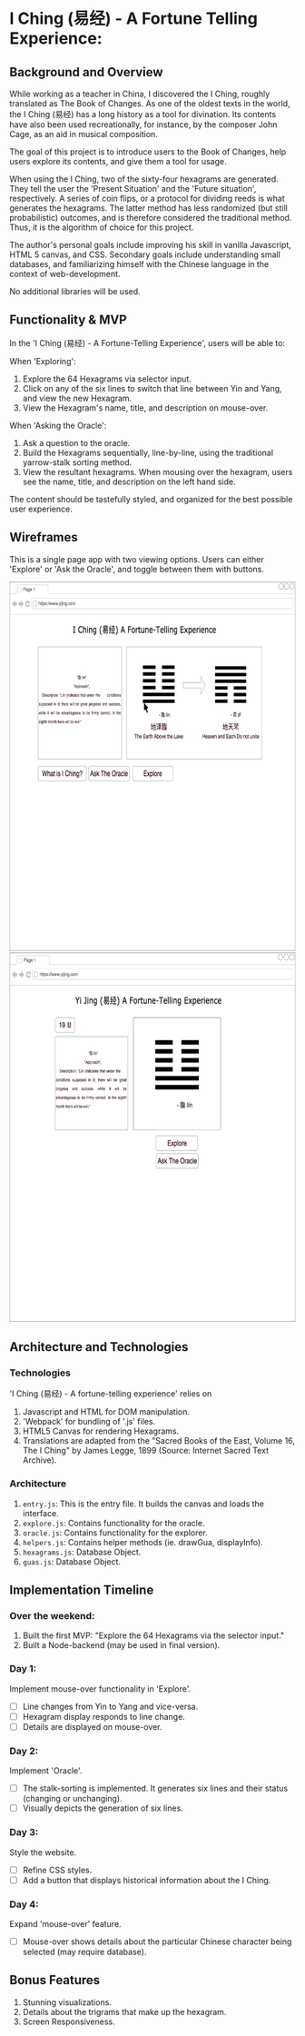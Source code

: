 # I Ching (易经) - A Fortune Telling Experience:

## Background and Overview

While working as a teacher in China, I discovered the I Ching, roughly translated as The Book of Changes. As one of the oldest texts in the world, the I Ching (易经) has a long history as a tool for divination. Its contents have also been used recreationally, for instance, by the composer John Cage, as an aid in musical composition.  

The goal of this project is to introduce users to the Book of Changes, help users explore its contents, and give them a tool for usage.

When using the I Ching, two of the sixty-four hexagrams are generated. They tell the user the 'Present Situation' and the 'Future situation', respectively. A series of coin flips, or a protocol for dividing reeds is what generates the hexagrams. The latter method has less randomized (but still probabilistic) outcomes, and is therefore considered the traditional method. Thus, it is the algorithm of choice for this project.    

The author's personal goals include improving his skill in vanilla Javascript, HTML 5 canvas, and CSS. Secondary goals include understanding small databases, and familiarizing himself with the Chinese language in the context of web-development.   

No additional libraries will be used.

## Functionality & MVP

In the 'I Ching (易经) - A Fortune-Telling Experience', users will be able to:

When 'Exploring':
1. Explore the 64 Hexagrams via selector input.
2. Click on any of the six lines to switch that line between Yin and Yang, and view the new Hexagram.
3. View the Hexagram's name, title, and description on mouse-over.

When 'Asking the Oracle':
1. Ask a question to the oracle.
2. Build the Hexagrams sequentially, line-by-line, using the traditional yarrow-stalk sorting method.
3. View the resultant hexagrams. When mousing over the hexagram, users see the name, title, and description on the left hand side.

The content should be tastefully styled, and organized for the best possible user experience.

## Wireframes

This is a single page app with two viewing options. Users can either 'Explore' or 'Ask the Oracle', and toggle between them with buttons.

<img height="650px" width="700px" src="https://github.com/Adrianjewell91/yijing/blob/master/wireframes/W2-Oracle.jpg"/>

<img height="650px" width="700px" src="https://github.com/Adrianjewell91/yijing/blob/master/wireframes/WF1_Explore.jpg"/>


## Architecture and Technologies

### Technologies
'I Ching (易经) - A fortune-telling experience' relies on
  1. Javascript and HTML for DOM manipulation.
  2. 'Webpack' for bundling of '.js' files.
  3. HTML5 Canvas for rendering Hexagrams.  
  4. Translations are adapted from the "Sacred Books of the East, Volume 16, The I Ching" by James Legge, 1899 (Source: Internet Sacred Text Archive). 

### Architecture

1. `entry.js`: This is the entry file. It builds the canvas and loads the interface.
2. `explore.js`: Contains functionality for the oracle.
3. `oracle.js`: Contains functionality for the explorer.
4. `helpers.js`: Contains helper methods (ie. drawGua, displayInfo).
5. `hexagrams.js`: Database Object.
6. `guas.js`: Database Object.

## Implementation Timeline

### Over the weekend:
1. Built the first MVP: "Explore the 64 Hexagrams via the selector input."
2. Built a Node-backend (may be used in final version).

### Day 1:
Implement mouse-over functionality in 'Explore'.
  - [ ] Line changes from Yin to Yang and vice-versa.
  - [ ] Hexagram display responds to line change.
  - [ ] Details are displayed on mouse-over.

### Day 2:
Implement 'Oracle'.
  - [ ] The stalk-sorting is implemented. It generates six lines and their status (changing or unchanging).
  - [ ] Visually depicts the generation of six lines.

### Day 3:
Style the website.
  - [ ] Refine CSS styles.
  - [ ] Add a button that displays historical information about the I Ching.

### Day 4:
Expand 'mouse-over' feature.
  - [ ] Mouse-over shows details about the particular Chinese character being selected (may require database).

## Bonus Features
1. Stunning visualizations.
2. Details about the trigrams that make up the hexagram.
3. Screen Responsiveness.
